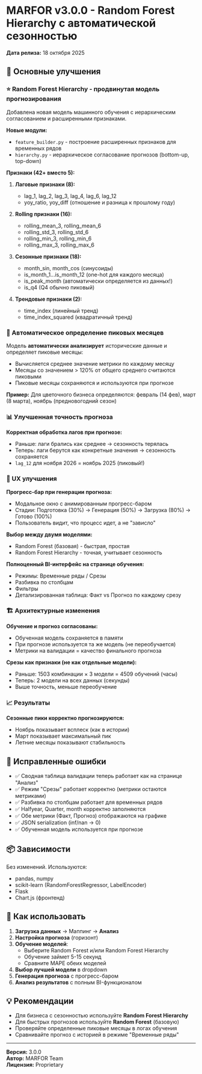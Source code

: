 # MARFOR v3.0.0 - Random Forest Hierarchy с автоматической сезонностью

**Дата релиза:** 18 октября 2025

## 🎉 Основные улучшения

### ⭐ Random Forest Hierarchy - продвинутая модель прогнозирования

Добавлена новая модель машинного обучения с иерархическим согласованием и расширенными признаками.

**Новые модули:**
- `feature_builder.py` - построение расширенных признаков для временных рядов
- `hierarchy.py` - иерархическое согласование прогнозов (bottom-up, top-down)

**Признаки (42+ вместо 5):**

1. **Лаговые признаки (8):**
   - lag_1, lag_2, lag_3, lag_4, lag_6, lag_12
   - yoy_ratio, yoy_diff (отношение и разница к прошлому году)

2. **Rolling признаки (16):**
   - rolling_mean_3, rolling_mean_6
   - rolling_std_3, rolling_std_6
   - rolling_min_3, rolling_min_6
   - rolling_max_3, rolling_max_6

3. **Сезонные признаки (18):**
   - month_sin, month_cos (синусоиды)
   - is_month_1...is_month_12 (one-hot для каждого месяца)
   - is_peak_month (автоматически определяется из данных!)
   - is_q4 (Q4 обычно пиковый)

4. **Трендовые признаки (2):**
   - time_index (линейный тренд)
   - time_index_squared (квадратичный тренд)

### 🎯 Автоматическое определение пиковых месяцев

Модель **автоматически анализирует** исторические данные и определяет пиковые месяцы:
- Вычисляется среднее значение метрики по каждому месяцу
- Месяцы со значением > 120% от общего среднего считаются пиковыми
- Пиковые месяцы сохраняются и используются при прогнозе

**Пример:** Для цветочного бизнеса определяются: февраль (14 фев), март (8 марта), ноябрь (предновогодний сезон)

### 📊 Улучшенная точность прогноза

**Корректная обработка лагов при прогнозе:**
- Раньше: лаги брались как среднее → сезонность терялась
- Теперь: лаги берутся как конкретные значения → сезонность сохраняется
- `lag_12` для ноября 2026 = ноябрь 2025 (пиковый!)

### 🎨 UX улучшения

**Прогресс-бар при генерации прогноза:**
- Модальное окно с анимированным прогресс-баром
- Стадии: Подготовка (30%) → Генерация (50%) → Загрузка (80%) → Готово (100%)
- Пользователь видит, что процесс идет, а не "зависло"

**Выбор между двумя моделями:**
- Random Forest (базовая) - быстрая, простая
- Random Forest Hierarchy - точная, учитывает сезонность

**Полноценный BI-интерфейс на странице обучения:**
- Режимы: Временные ряды / Срезы
- Разбивка по столбцам
- Фильтры
- Детализированная таблица: Факт vs Прогноз по каждому срезу

### 🏗️ Архитектурные изменения

**Обучение и прогноз согласованы:**
- Обученная модель сохраняется в памяти
- При прогнозе используется та же модель (не переобучается)
- Метрики на валидации = качество финального прогноза

**Срезы как признаки (не как отдельные модели):**
- Раньше: 1503 комбинации × 3 модели = 4509 обучений (часы)
- Теперь: 2 модели на всех данных (секунды)
- Выше точность, меньше переобучение

### 📈 Результаты

**Сезонные пики корректно прогнозируются:**
- Ноябрь показывает всплеск (как в истории)
- Март показывает максимальный пик
- Летние месяцы показывают стабильность

## 🐛 Исправленные ошибки

- ✅ Сводная таблица валидации теперь работает как на странице "Анализ"
- ✅ Режим "Срезы" работает корректно (метрики остаются метриками)
- ✅ Разбивка по столбцам работает для временных рядов
- ✅ Halfyear, Quarter, month корректно заполняются
- ✅ Обе метрики (Факт, Прогноз) отображаются на графике
- ✅ JSON serialization (inf/nan → 0)
- ✅ Обученная модель используется при прогнозе

## 📦 Зависимости

Без изменений. Используются:
- pandas, numpy
- scikit-learn (RandomForestRegressor, LabelEncoder)
- Flask
- Chart.js (фронтенд)

## 🚀 Как использовать

1. **Загрузка данных** → Маппинг → **Анализ**
2. **Настройка прогноза** (горизонт)
3. **Обучение моделей**:
   - Выберите Random Forest и/или Random Forest Hierarchy
   - Обучение займет 5-15 секунд
   - Сравните MAPE обеих моделей
4. **Выбор лучшей модели** в dropdown
5. **Генерация прогноза** с прогресс-баром
6. **Анализ результатов** с полным BI-функционалом

## 💡 Рекомендации

- Для бизнеса с сезонностью используйте **Random Forest Hierarchy**
- Для быстрых прогнозов используйте **Random Forest** (базовую)
- Проверяйте определенные пиковые месяцы в логах обучения
- Сравнивайте прогноз с историей в режиме "Временные ряды"

---

**Версия:** 3.0.0  
**Автор:** MARFOR Team  
**Лицензия:** Proprietary

